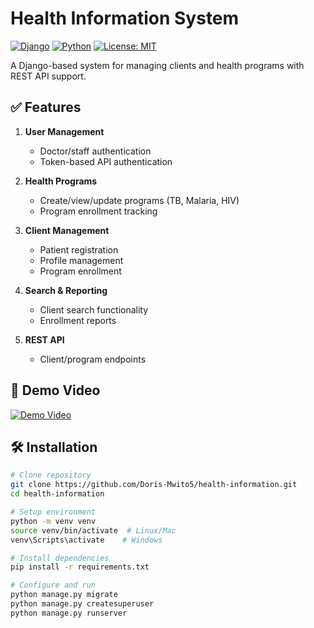 # Health Information System

[![Django](https://img.shields.io/badge/Django-4.2-green)](https://www.djangoproject.com/)
[![Python](https://img.shields.io/badge/Python-3.12-blue)](https://www.python.org/)
[![License: MIT](https://img.shields.io/badge/License-MIT-yellow)](LICENSE)

A Django-based system for managing clients and health programs with REST API support.

## ✅ Features

1. **User Management**
   - Doctor/staff authentication
   - Token-based API authentication

2. **Health Programs**
   - Create/view/update programs (TB, Malaria, HIV)
   - Program enrollment tracking

3. **Client Management**
   - Patient registration
   - Profile management
   - Program enrollment

4. **Search & Reporting**
   - Client search functionality
   - Enrollment reports

5. **REST API**
   - Client/program endpoints

## 🎥 Demo Video

[![Demo Video](https://img.shields.io/badge/Demo-Video-blue)](https://drive.google.com/file/d/1kaZ4FZMoKxcZTHbJuVFSG2GfuLU4hFQU/view?usp=sharing)

## 🛠️ Installation

```bash
# Clone repository
git clone https://github.com/Doris-Mwito5/health-information.git
cd health-information

# Setup environment
python -m venv venv
source venv/bin/activate  # Linux/Mac
venv\Scripts\activate    # Windows

# Install dependencies
pip install -r requirements.txt

# Configure and run
python manage.py migrate
python manage.py createsuperuser
python manage.py runserver
